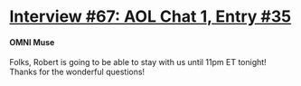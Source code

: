 # [Interview #67: AOL Chat 1, Entry #35](https://www.theoryland.com/intvmain.php?i=67#35)

#### OMNI Muse

Folks, Robert is going to be able to stay with us until 11pm ET tonight! Thanks for the wonderful questions!

